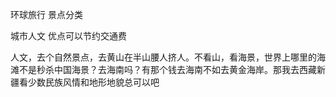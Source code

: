 环球旅行 景点分类


城市人文  优点可以节约交通费

人文，去个自然景点，去黄山在半山腰人挤人。不看山，看海景，世界上哪里的海滩不是秒杀中国海景？去海南吗？有那个钱去海南不如去黄金海岸。那我去西藏新疆看少数民族风情和地形地貌总可以吧
